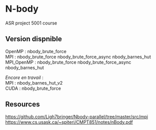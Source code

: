 # N-body
ASR project 5001 course

## Version dispnible
OpenMP : nbody_brute_force  
MPI : nbody_brute_force nbody_brute_force_async nbody_barnes_hut  
MPI_OpenMP : nbody_brute_force nbody_brute_force_async nbody_barnes_hut  

_Encore en travail_ :  
MPI : nbody_barnes_hut_v2  
CUDA : nbody_brute_force  

## Resources

https://github.com/Ligh7bringer/Nbody-parallel/tree/master/src/mpi  
https://www.cs.usask.ca/~spiteri/CMPT851/notes/nBody.pdf  
